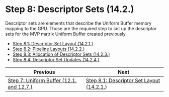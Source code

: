 # **Step 8: Descriptor Sets (14.2.)**

Descriptor sets are elements that describe the Uniform Buffer memory mapping to the GPU. Those are the required step to set up the descriptor sets for the MVP matrix Uniform Buffer created previously.
 - [Step 8.1: Descriptor Set Layout (14.2.1.)](descriptor_set_layout.md)
 - [Step 8.2: Pipeline Layouts (14.2.2.)](pipeline_layouts.md)
 - [Step 8.3: Allocation of Descriptor Sets (14.2.3.)](allocation_of_descriptor_sets.md)
 - [Step 8.4: Descriptor Set Updates (14.2.4.)](descriptor_set_updates.md)


| Previous | Next |
|---|---|
| [Step 7: Uniform Buffer (12.1. and 12.7.)](uniform_buffer.md) | [Step 8.1: Descriptor Set Layout (14.2.1.)](descriptor_set_layout.md) |